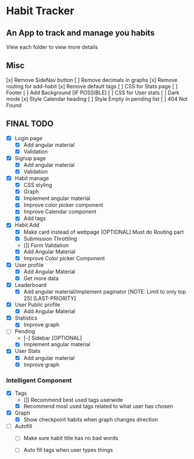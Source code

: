 # Habit Tracker

## An App to track and manage you habits

View each folder to view more details

## Misc
[x] Remove SideNav button
[ ] Remove decimals in graphs
[x] Remove routing for add-habit
[x] Remove default tags
[ ] CSS for Stats page
[ ] Footer
[ ] Add Background [IF POSSIBLE]
[ ] CSS for User stats 
[ ] Dark mode
[x] Style Calendar heading
[ ] Style Empty in pending list
[ ] 404 Not Found
 
## FINAL TODO

- [x] Login page
    - [x] Add angular material
    - [x] Validation 

- [x] Signup page
    - [x] Add angular material
    - [x] Validation

- [x] Habit manage 
    - [x] CSS styling
    - [x] Graph
    - [x] Implement angular material
    - [x] Improve color picker component
    - [x] Improve Calendar component
    - [x] Add tags

- [x] Habit Add
    - [x] Make card instead of webpage [OPTIONAL] Must do Routing part
    - [X] Submission Throttling
    - [|] Form Validation
    - [x] Add Angular Material
    - [x] Improve Color picker Component

- [X] User profile
    - [X] Add Angular Material
    - [X] Get more data

- [X] Leaderboard
    - [X] Add angular material/implement paginator [NOTE: Limit to only top 25] [LAST-PRIORITY]

- [X] User Public profile
    - [x] Add Angular Material

- [X] Statistics
    - [x] Improve graph

- [ ] Pending
    - [-] Sidebar [OPTIONAL]
    - [x] Implement angular material

- [X] User Stats 
    - [x] Add angular material
    - [x] Improve graph

### Intelligent Component

- [X] Tags
    - [|] Recommend best used tags userwide
    - [X] Recommend most used tags related to what user has chosen

- [X] Graph
    - [x] Show checkpoint habits when graph changes direction

- [ ] Autofill
    - [ ] Make sure habit title has no bad words
    - [ ] Auto fill tags when user types things

